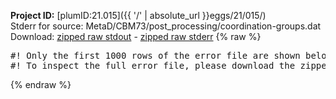 **Project ID:** [plumID:21.015]({{ '/' | absolute_url }}eggs/21/015/)  
Stderr for source:  MetaD/CBM73/post_processing/coordination-groups.dat   
Download: [zipped raw stdout](coordination-groups.dat.plumed.stdout.txt.zip) - [zipped raw stderr](coordination-groups.dat.plumed.stderr.txt.zip) 
{% raw %}
<pre>
#! Only the first 1000 rows of the error file are shown below
#! To inspect the full error file, please download the zipped raw stderr file above
</pre>
{% endraw %}

